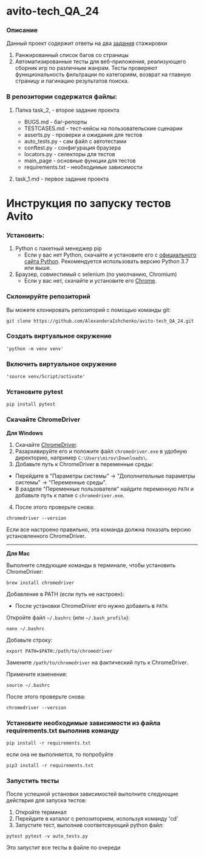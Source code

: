 # avito-tech_QA_24

### Описание
Данный проект содержит ответы на два [задания](https://gitverse.ru/avito.tech/tech-internship/content/main/Tech%20Internships%20/QA/Тестовое%20задание_осень%202024/qa-trainee-assignment-autmumn-2024.md) стажировки 
1) Ранжированный список багов со страницы 
2) Автоматизированные тесты для веб-приложения, реализующего сборник игр по различным жанрам. Тесты проверяют функциональность фильтрации по категориям, возврат на главную страницу и пагинацию результатов поиска.

### В репозитории содержатся файлы:
1) Папка task_2, - второе задание проекта
   - BUGS.md - баг-репорты
   - TESTCASES.md - тест-кейсы на пользовательские сценарии
   - asserts.py - проверки и ожидания для тестов 
   - auto_tests.py - сам файл с автотестами
   - conftest.py - сонфигурация браузера
   - locators.py - селекторы для тестов
   - main_page - основные функции для тестов
   - requirements.txt - необходимые зависимости 
   
3) task_1.md - первое задание проекта

# Инструкция по запуску тестов Avito
### Установить:
1) Python с пакетный менеджер pip
   - Если у вас нет Python, скачайте и установите его с [официального сайта Python](https://www.python.org/). Рекомендуется использовать версию Python 3.7 или выше.
2) Браузер, совместимый с selenium (по умолчанию, Chromium)
   - Если у вас нет, скачайте и установите его [Chrome](https://googlechromelabs.github.io/chrome-for-testing/#stable).


### Склонируйте репозиторий
Вы можете клонировать репозиторий с помощью команды git:
```
git clone https://github.com/AlexanderaIshchenko/avito-tech_QA_24.git
```
### Создать виртуальное окружение 
```
'python -m venv venv'
```
### Включить виртуальное окружение 
```
'source venv/Script/activate'
```
### Установите pytest
```
pip install pytest
```
### Скачайте ChromeDriver
__Для Windows__  
1. Скачайте [ChromeDriver](https://googlechromelabs.github.io/chrome-for-testing/#stable).    
2. Разархивируйте его и положите файл `chromedriver.exe` в удобную директорию, например `C:\Users\mirov\Downloads\`.  
3. Добавьте путь к ChromeDriver в переменные среды:  
* Перейдите в "Параметры системы" → "Дополнительные параметры системы" → "Переменные среды".  
* В разделе "Переменные пользователя" найдите переменную `PATH` и добавьте путь к папке с `chromedriver.exe`.  
4. После этого проверьте снова:  
```
chromedriver --version
```  
Если все настроено правильно, эта команда должна показать версию установленного ChromeDriver.  
***
__Для Mac__  

Выполните следующие команды в терминале, чтобы установить ChromeDriver:
```
brew install chromedriver
```
Добавление в PATH (если путь не настроен):  
* После установки ChromeDriver его нужно добавить в `PATH`.

Откройте файл `~/.bashrc` (или `~/.bash_profile`):
```
nano ~/.bashrc
```
Добавьте строку:  
```
export PATH=$PATH:/path/to/chromedriver
```
Замените `/path/to/chromedriver` на фактический путь к ChromeDriver.  

Примените изменения:  
```
source ~/.bashrc
```
После этого проверьте снова:  
```
chromedriver --version
```

### Установите необходимые зависимости из файла requirements.txt выполнив команду
```
pip install -r requirements.txt
```
если она не выполняется, то попробуйте
```
pip3 install -r requirements.txt
```

### Запустить тесты

После успешной установки зависимостей выполните следующие действрия для запуска тестов:
1) Откройте терминал
2) Перейдите в каталог с репозиторием, используя команду 'cd'
3) Запустите тест, выполнив соответсвующий python файл:
```
pytest pytest -v auto_tests.py
```
Это запустит все тесты в файле по очереди
